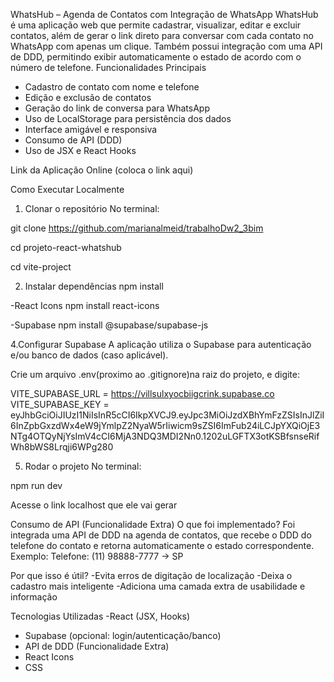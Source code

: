 WhatsHub – Agenda de Contatos com Integração de WhatsApp
WhatsHub é uma aplicação web que permite cadastrar, visualizar, editar e excluir contatos, além de gerar o link direto para conversar com cada contato no WhatsApp com apenas um clique.
Também possui integração com uma API de DDD, permitindo exibir automaticamente o estado de acordo com o número de telefone.
Funcionalidades Principais
- Cadastro de contato com nome e telefone
- Edição e exclusão de contatos
- Geração do link de conversa para WhatsApp
- Uso de LocalStorage para persistência dos dados
- Interface amigável e responsiva
- Consumo de API (DDD)
- Uso de JSX e React Hooks

Link da Aplicação Online
(coloca o link aqui)

Como Executar Localmente
1. Clonar o repositório
No terminal:

git clone https://github.com/marianalmeid/trabalhoDw2_3bim

cd projeto-react-whatshub

cd vite-project

2. Instalar dependências
npm install 

-React Icons 
npm install react-icons 

-Supabase
npm install @supabase/supabase-js

4.Configurar Supabase
A aplicação utiliza o Supabase para autenticação e/ou banco de dados (caso aplicável).

Crie um arquivo .env(proximo ao .gitignore)na raiz do projeto,  e digite:

VITE_SUPABASE_URL = https://villsulxyocbiigcrink.supabase.co
VITE_SUPABASE_KEY = eyJhbGciOiJIUzI1NiIsInR5cCI6IkpXVCJ9.eyJpc3MiOiJzdXBhYmFzZSIsInJlZiI6InZpbGxzdWx4eW9jYmlpZ2NyaW5rIiwicm9sZSI6ImFub24iLCJpYXQiOjE3NTg4OTQyNjYsImV4cCI6MjA3NDQ3MDI2Nn0.1202uLGFTX3otKSBfsnseRifWh8bWS8Lrqji6WPg280

5. Rodar o projeto
No terminal:

npm run dev 

Acesse o link localhost que ele vai gerar

Consumo de API (Funcionalidade Extra)
O que foi implementado?
Foi integrada uma API de DDD na agenda de contatos, que recebe o DDD do telefone do contato e retorna automaticamente o estado correspondente.
Exemplo:
Telefone: (11) 98888-7777 → SP

Por que isso é útil?
-Evita erros de digitação de localização
-Deixa o cadastro mais inteligente
-Adiciona uma camada extra de usabilidade e informação

Tecnologias Utilizadas
-React (JSX, Hooks)
- Supabase (opcional: login/autenticação/banco)
- API de DDD (Funcionalidade Extra)
- React Icons
- CSS